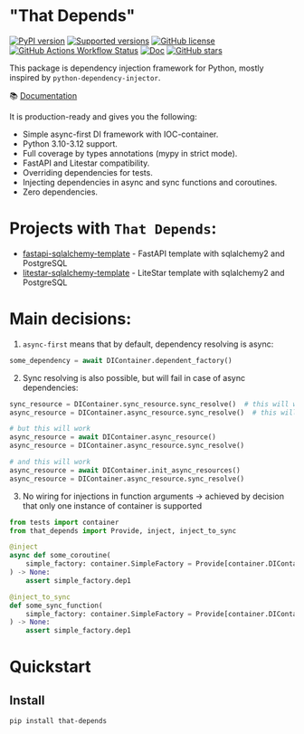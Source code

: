 "That Depends"
==
[![PyPI version](https://badge.fury.io/py/that-depends.svg)](https://pypi.python.org/pypi/that-depends)
[![Supported versions](https://img.shields.io/pypi/pyversions/that-depends.svg)](https://pypi.python.org/pypi/that-depends)
[![GitHub license](https://img.shields.io/github/license/modern-python/that-depends)](https://github.com/modern-python/that-depends/blob/main/LICENSE)
[![GitHub Actions Workflow Status](https://img.shields.io/github/actions/workflow/status/modern-python/that-depends/python-package.yml)](https://github.com/modern-python/that-depends/actions)
[![Doc](https://readthedocs.org/projects/that-depends/badge/?version=latest&style=flat)](https://that-depends.readthedocs.io)
[![GitHub stars](https://img.shields.io/github/stars/modern-python/that-depends)](https://github.com/modern-python/that-depends/stargazers)

This package is dependency injection framework for Python, mostly inspired by `python-dependency-injector`.

📚 [Documentation](https://that-depends.readthedocs.io)

It is production-ready and gives you the following:
- Simple async-first DI framework with IOC-container.
- Python 3.10-3.12 support.
- Full coverage by types annotations (mypy in strict mode).
- FastAPI and Litestar compatibility.
- Overriding dependencies for tests.
- Injecting dependencies in async and sync functions and coroutines.
- Zero dependencies.

# Projects with `That Depends`:
- [fastapi-sqlalchemy-template](https://github.com/modern-python/fastapi-sqlalchemy-template) - FastAPI template with sqlalchemy2 and PostgreSQL
- [litestar-sqlalchemy-template](https://github.com/modern-python/litestar-sqlalchemy-template) - LiteStar template with sqlalchemy2 and PostgreSQL

# Main decisions:
1. `async-first` means that by default, dependency resolving is async:
```python
some_dependency = await DIContainer.dependent_factory()
```
2. Sync resolving is also possible, but will fail in case of async dependencies:
```python
sync_resource = DIContainer.sync_resource.sync_resolve()  # this will work
async_resource = DIContainer.async_resource.sync_resolve()  # this will fail with RuntimeError

# but this will work
async_resource = await DIContainer.async_resource()
async_resource = DIContainer.async_resource.sync_resolve()

# and this will work
async_resource = await DIContainer.init_async_resources()
async_resource = DIContainer.async_resource.sync_resolve()
```
3. No wiring for injections in function arguments -> achieved by decision that only one instance of container is supported
```python
from tests import container
from that_depends import Provide, inject, inject_to_sync

@inject
async def some_coroutine(
    simple_factory: container.SimpleFactory = Provide[container.DIContainer.simple_factory],
) -> None:
    assert simple_factory.dep1

@inject_to_sync
def some_sync_function(
    simple_factory: container.SimpleFactory = Provide[container.DIContainer.simple_factory],
) -> None:
    assert simple_factory.dep1
```

# Quickstart
## Install
```bash
pip install that-depends
```
